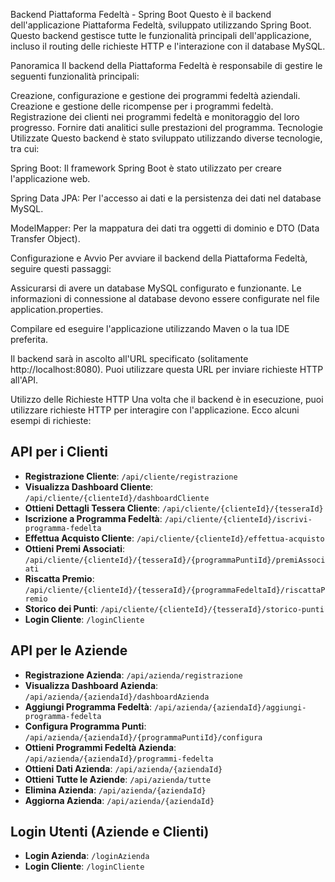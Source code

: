 Backend Piattaforma Fedeltà - Spring Boot
Questo è il backend dell'applicazione Piattaforma Fedeltà, sviluppato utilizzando Spring Boot. Questo backend gestisce tutte le funzionalità principali dell'applicazione, incluso il routing delle richieste HTTP e l'interazione con il database MySQL.

Panoramica
Il backend della Piattaforma Fedeltà è responsabile di gestire le seguenti funzionalità principali:

Creazione, configurazione e gestione dei programmi fedeltà aziendali.
Creazione e gestione delle ricompense per i programmi fedeltà.
Registrazione dei clienti nei programmi fedeltà e monitoraggio del loro progresso.
Fornire dati analitici sulle prestazioni del programma.
Tecnologie Utilizzate
Questo backend è stato sviluppato utilizzando diverse tecnologie, tra cui:

Spring Boot: Il framework Spring Boot è stato utilizzato per creare l'applicazione web.

Spring Data JPA: Per l'accesso ai dati e la persistenza dei dati nel database MySQL.

ModelMapper: Per la mappatura dei dati tra oggetti di dominio e DTO (Data Transfer Object).

Configurazione e Avvio
Per avviare il backend della Piattaforma Fedeltà, seguire questi passaggi:

Assicurarsi di avere un database MySQL configurato e funzionante. Le informazioni di connessione al database devono essere configurate nel file application.properties.

Compilare ed eseguire l'applicazione utilizzando Maven o la tua IDE preferita.

Il backend sarà in ascolto all'URL specificato (solitamente http://localhost:8080). Puoi utilizzare questa URL per inviare richieste HTTP all'API.

Utilizzo delle Richieste HTTP
Una volta che il backend è in esecuzione, puoi utilizzare richieste HTTP per interagire con l'applicazione. Ecco alcuni esempi di richieste:

## API per i Clienti

- **Registrazione Cliente**: `/api/cliente/registrazione`
- **Visualizza Dashboard Cliente**: `/api/cliente/{clienteId}/dashboardCliente`
- **Ottieni Dettagli Tessera Cliente**: `/api/cliente/{clienteId}/{tesseraId}`
- **Iscrizione a Programma Fedeltà**: `/api/cliente/{clienteId}/iscrivi-programma-fedelta`
- **Effettua Acquisto Cliente**: `/api/cliente/{clienteId}/effettua-acquisto`
- **Ottieni Premi Associati**: `/api/cliente/{clienteId}/{tesseraId}/{programmaPuntiId}/premiAssociati`
- **Riscatta Premio**: `/api/cliente/{clienteId}/{tesseraId}/{programmaFedeltaId}/riscattaPremio`
- **Storico dei Punti**: `/api/cliente/{clienteId}/{tesseraId}/storico-punti`
- **Login Cliente**: `/loginCliente`

## API per le Aziende

- **Registrazione Azienda**: `/api/azienda/registrazione`
- **Visualizza Dashboard Azienda**: `/api/azienda/{aziendaId}/dashboardAzienda`
- **Aggiungi Programma Fedeltà**: `/api/azienda/{aziendaId}/aggiungi-programma-fedelta`
- **Configura Programma Punti**: `/api/azienda/{aziendaId}/{programmaPuntiId}/configura`
- **Ottieni Programmi Fedeltà Azienda**: `/api/azienda/{aziendaId}/programmi-fedelta`
- **Ottieni Dati Azienda**: `/api/azienda/{aziendaId}`
- **Ottieni Tutte le Aziende**: `/api/azienda/tutte`
- **Elimina Azienda**: `/api/azienda/{aziendaId}`
- **Aggiorna Azienda**: `/api/azienda/{aziendaId}`

## Login Utenti (Aziende e Clienti)

- **Login Azienda**: `/loginAzienda`
- **Login Cliente**: `/loginCliente`
